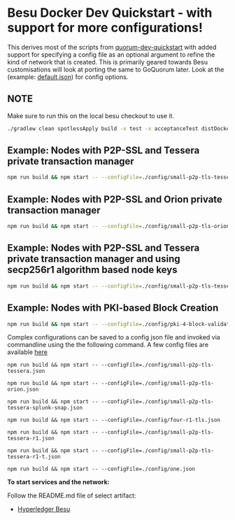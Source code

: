 # Besu Docker Dev Quickstart - with support for more configurations!

This derives most of the scripts from [quorum-dev-quickstart](https://github.com/ConsenSys/quorum-dev-quickstart) with added support for specifying a config file as an optional argument to refine the kind of network that is created. This is primarily geared towards Besu customisations will look at porting the same to GoQuorum later. Look at the (example: [default.json](./config/default.json)) for config options.

## NOTE ##

Make sure to run this on the local besu checkout to use it.
```bash
./gradlew clean spotlessApply build -x test -x acceptanceTest distDocker
```

## Example: Nodes with P2P-SSL and Tessera private transaction manager
```bash
npm run build && npm start -- --configFile=./config/small-p2p-tls-tessera.json
```
## Example: Nodes with P2P-SSL and Orion private transaction manager
```bash
npm run build && npm start -- --configFile=./config/small-p2p-tls-orion.json
```
## Example: Nodes with P2P-SSL and Tessera private transaction manager and using secp256r1 algorithm based node keys
```bash
npm run build && npm start -- --configFile=./config/small-p2p-tls-tessera-r1.json
```

## Example: Nodes with PKI-based Block Creation
```bash
npm run build && npm start -- --configFile=./config/pki-4-block-validation.json
```

Complex configurations can be saved to a config json file and invoked via commandline using the the following command. A few config files are available [here](/config)

```
npm run build && npm start -- --configFile=./config/small-p2p-tls-tessera.json

npm run build && npm start -- --configFile=./config/small-p2p-tls-orion.json

npm run build && npm start -- --configFile=./config/small-p2p-tls-tessera-splunk-snap.json

npm run build && npm start -- --configFile=./config/four-r1-tls.json

npm run build && npm start -- --configFile=./config/small-p2p-tls-tessera-r1.json

npm run build && npm start -- --configFile=./config/small-p2p-tls-tessera-r1-t.json

npm run build && npm start -- --configFile=./config/one.json
```

**To start services and the network:**

Follow the README.md file of select artifact:
* [Hyperledger Besu](./files/besu/README.md)
